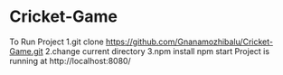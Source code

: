 # Cricket-Game
To Run Project
1.git clone https://github.com/Gnanamozhibalu/Cricket-Game.git
2.change current directory
3.npm install
npm start
 Project is running at http://localhost:8080/
